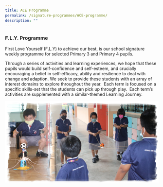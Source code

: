 ```yaml
---
title: ACE Programme
permalink: /signature-programmes/ACE-programme/
description: ""
---
```

### F.L.Y. Programme

First Love Yourself (F.L.Y) to achieve our best, is our school signature weekly programme for selected Primary 3 and Primary 4 pupils.  

Through a series of activities and learning experiences, we hope that these pupils would build self-confidence and self-esteem, and crucially encouraging a belief in self-efficacy, ability and resilience to deal with change and adaption. We seek to provide these students with an array of interest domains to explore throughout the year.  Each term is focused on a specific skills-set that the students can pick up through play.  Each term’s activities are supplemented with a similar-themed Learning Journey.




![ACE Programme](/images/ace.png)